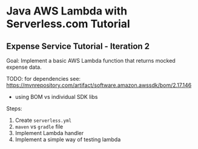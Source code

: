 # Java AWS Lambda with Serverless.com Tutorial 

## Expense Service Tutorial - Iteration 2

Goal: Implement a basic AWS Lambda function that returns mocked expense data.

TODO: for dependencies see: https://mvnrepository.com/artifact/software.amazon.awssdk/bom/2.17.146 
* using BOM vs individual SDK libs

Steps:
1. Create `serverless.yml`
2. `maven` vs `gradle` file
3. Implement Lambda handler
4. Implement a simple way of testing lambda